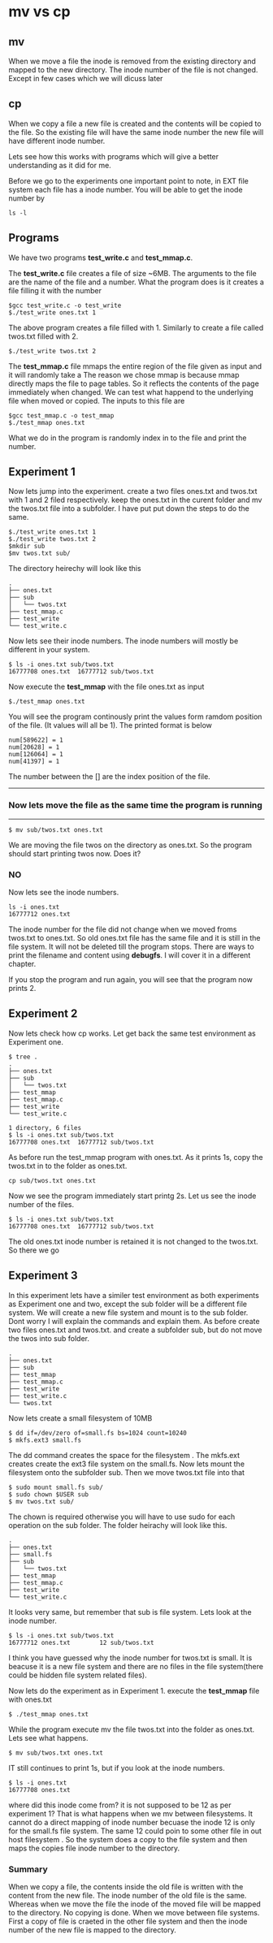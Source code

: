 # mv vs cp

## mv
When we move a file the inode is removed from the existing directory and mapped to the new directory. The inode number of the file is not changed. Except in few cases which we will dicuss later

## cp 
When we copy a file a new file is created and the contents will be copied to the file. So the existing file will have the same inode number the new file will have different inode number.

Lets see how this works with programs which will give a better understanding as it did for me.

Before we go to the experiments one important point to note, in EXT file system each file has a inode number. You will be able to get the inode number by 

```
ls -l
```


## Programs
We have two programs **test_write.c** and **test_mmap.c**. 

The **test_write.c** file creates a file of size ~6MB. The arguments to the file are the name of the file and a number. What the program does is it creates a file filling it with the number

```
$gcc test_write.c -o test_write
$./test_write ones.txt 1
```
The above program creates a file filled with 1. Similarly to create a file called twos.txt filled with 2.
```
$./test_write twos.txt 2
```

The **test_mmap.c** file mmaps the entire region of the file given as input and it will randomly take a   The reason we chose mmap is because mmap directly maps the file to page tables. So it reflects the contents of the page immediately when changed. We can test what happend to the underlying file when moved or copied. The inputs to this file are

```
$gcc test_mmap.c -o test_mmap
$./test_mmap ones.txt
```

What we do in the program is randomly index in to the file and print the number.

## Experiment 1
Now lets jump into the experiment. create a two files ones.txt and twos.txt with 1 and 2 filed respectively. keep the ones.txt in the curent folder and mv the twos.txt file into a subfolder. I have put put down the steps to do the same. 

```
$./test_write ones.txt 1
$./test_write twos.txt 2
$mkdir sub
$mv twos.txt sub/
```

The directory heirechy will look like this 
```
.
├── ones.txt
├── sub
│   └── twos.txt
├── test_mmap.c
├── test_write
└── test_write.c
```

Now lets see their inode numbers. The inode numbers will mostly be different in your system.
```
$ ls -i ones.txt sub/twos.txt 
16777708 ones.txt  16777712 sub/twos.txt
```

Now execute the **test_mmap** with the file ones.txt as input
```
$./test_mmap ones.txt 
```
You will see the program continously print the values form ramdom position of the file. (It values will all be 1). The printed format is below
```
num[589622] = 1
num[20628] = 1
num[126064] = 1
num[41397] = 1
```
The number between the [] are the index position of the file. 

***
### Now lets move the file as the same time the program is running
***
```
$ mv sub/twos.txt ones.txt
```
We are moving the file twos on the directory as ones.txt. So the program should start printing twos now. Does it?
### NO
Now lets see the inode numbers.  

```
ls -i ones.txt 
16777712 ones.txt
```

The inode number for the file did not change when we moved froms twos.txt to ones.txt. So old ones.txt file has the same file and it is still in the file system. It will not be deleted till the program stops. There are ways to print the filename and content using **debugfs**. I will cover it in a different chapter. 

If you stop the program and run again, you will see that the program now prints 2.

## Experiment 2
Now lets check how cp works. Let get back the same test environment as Experiment one. 
```
$ tree .
.
├── ones.txt
├── sub
│   └── twos.txt
├── test_mmap
├── test_mmap.c
├── test_write
└── test_write.c

1 directory, 6 files
$ ls -i ones.txt sub/twos.txt 
16777708 ones.txt  16777712 sub/twos.txt
```

As before run the test_mmap program with ones.txt. As it prints 1s, copy the twos.txt in to the folder as ones.txt.
```
cp sub/twos.txt ones.txt
```

Now we see the program immediately start printg 2s. Let us see the inode number of the files.
```
$ ls -i ones.txt sub/twos.txt 
16777708 ones.txt  16777712 sub/twos.txt
```
The old ones.txt inode number is retained it is not changed to the twos.txt. So there we go

## Experiment 3
In this experiment lets have a similer test environment as both experiments as Experiment one and two, except the sub folder will be a different file system. We will create a new file system and mount is to the sub folder. Dont worry I will explain the commands and explain them. As before create two files ones.txt and twos.txt. and create a subfolder sub, but do not move the twos into sub folder.

```
.
├── ones.txt
├── sub
├── test_mmap
├── test_mmap.c
├── test_write
├── test_write.c
└── twos.txt

```
Now lets create a small filesystem of 10MB
```
$ dd if=/dev/zero of=small.fs bs=1024 count=10240
$ mkfs.ext3 small.fs
```

The dd command creates the space for the filesystem . The mkfs.ext creates create the ext3 file system on the small.fs.
Now lets mount the filesystem onto the subfolder sub. Then we move twos.txt file into that
```
$ sudo mount small.fs sub/
$ sudo chown $USER sub
$ mv twos.txt sub/
```
The chown is required otherwise you will have to use sudo for each operation on the sub folder. The folder heirachy will look like this. 

```
.
├── ones.txt
├── small.fs
├── sub
│   └── twos.txt
├── test_mmap
├── test_mmap.c
├── test_write
└── test_write.c
```

It looks very same, but remember that sub is file system. Lets look at the inode number.

```
$ ls -i ones.txt sub/twos.txt 
16777712 ones.txt        12 sub/twos.txt
```
I think you have guessed why the inode number for twos.txt is small. It is beacuse it is a new file system and there are no files in the file system(there could be hidden file system related files).

Now lets do the experiment as in Experiment 1. execute the **test_mmap** file with ones.txt

```
$ ./test_mmap ones.txt
```
While the program execute mv the file twos.txt into the folder as ones.txt. Lets see what happens.

```
$ mv sub/twos.txt ones.txt 
```
IT still continues to print 1s, but if you look at the inode numbers.

```
$ ls -i ones.txt 
16777708 ones.txt

```
where did this inode come from? it is not supposed to be 12 as per experiment 1? That is what happens when we mv between filesystems. It cannot do a direct mapping of inode number becuase the inode 12 is only for the small.fs file system. The same 12 could poin to some other file in out host filesystem . So the system does a copy to the file system and then maps the copies file inode number to the directory. 

### Summary
 When we copy a file, the contents inside the old file is written with the content from the new file. The inode number of the old file is the same. Whereas when we move the file the inode of the moved file will be mapped to the directory. No copying is done. When we move between file systems. First a copy of file is craeted in the other file system and then the inode number of the new file is mapped to the directory.
